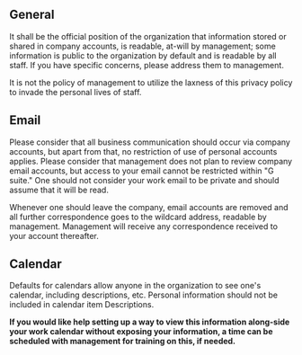 ## General

It shall be the official position of the organization that information stored or shared in company accounts, is readable, at-will by management; some information is public to the organization by default and is readable by all staff.  If you have specific concerns, please address them to management.

It is not the policy of management to utilize the laxness of this privacy policy to invade the personal lives of staff.

## Email
Please consider that all business communication should occur via company accounts, but apart from that, no restriction of use of personal accounts applies.  Please consider that management does not plan to review company email accounts, but access to your email cannot be restricted within "G suite." One should not consider your work email to be private and should assume that it will be read.

Whenever one should leave the company, email accounts are removed and all further correspondence goes to the wildcard address, readable by management.  Management will receive any correspondence received to your account thereafter.

## Calendar
Defaults for calendars allow anyone in the organization to see one's calendar, including descriptions, etc. Personal information should not be included in calendar item Descriptions.

**If you would like help setting up a way to view this information along-side your work calendar without exposing your information, a time can be scheduled with management for training on this, if needed.**
